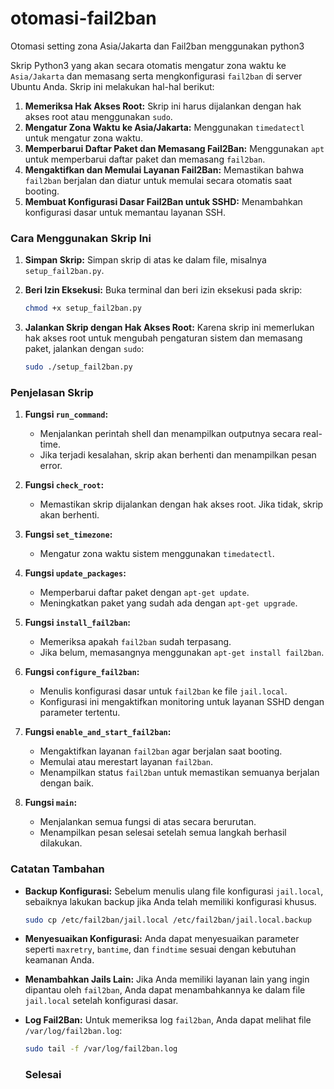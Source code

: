 # otomasi-fail2ban
Otomasi setting zona Asia/Jakarta dan Fail2ban menggunakan python3

Skrip Python3 yang akan secara otomatis mengatur zona waktu ke `Asia/Jakarta` dan memasang serta mengkonfigurasi `fail2ban` di server Ubuntu Anda. Skrip ini melakukan hal-hal berikut:

1. **Memeriksa Hak Akses Root:** Skrip ini harus dijalankan dengan hak akses root atau menggunakan `sudo`.
2. **Mengatur Zona Waktu ke Asia/Jakarta:** Menggunakan `timedatectl` untuk mengatur zona waktu.
3. **Memperbarui Daftar Paket dan Memasang Fail2Ban:** Menggunakan `apt` untuk memperbarui daftar paket dan memasang `fail2ban`.
4. **Mengaktifkan dan Memulai Layanan Fail2Ban:** Memastikan bahwa `fail2ban` berjalan dan diatur untuk memulai secara otomatis saat booting.
5. **Membuat Konfigurasi Dasar Fail2Ban untuk SSHD:** Menambahkan konfigurasi dasar untuk memantau layanan SSH.

### **Cara Menggunakan Skrip Ini**

1. **Simpan Skrip:**
   Simpan skrip di atas ke dalam file, misalnya `setup_fail2ban.py`.

2. **Beri Izin Eksekusi:**
   Buka terminal dan beri izin eksekusi pada skrip:
   ```bash
   chmod +x setup_fail2ban.py
   ```

3. **Jalankan Skrip dengan Hak Akses Root:**
   Karena skrip ini memerlukan hak akses root untuk mengubah pengaturan sistem dan memasang paket, jalankan dengan `sudo`:
   ```bash
   sudo ./setup_fail2ban.py
   ```

### **Penjelasan Skrip**

1. **Fungsi `run_command`:**
   - Menjalankan perintah shell dan menampilkan outputnya secara real-time.
   - Jika terjadi kesalahan, skrip akan berhenti dan menampilkan pesan error.

2. **Fungsi `check_root`:**
   - Memastikan skrip dijalankan dengan hak akses root. Jika tidak, skrip akan berhenti.

3. **Fungsi `set_timezone`:**
   - Mengatur zona waktu sistem menggunakan `timedatectl`.

4. **Fungsi `update_packages`:**
   - Memperbarui daftar paket dengan `apt-get update`.
   - Meningkatkan paket yang sudah ada dengan `apt-get upgrade`.

5. **Fungsi `install_fail2ban`:**
   - Memeriksa apakah `fail2ban` sudah terpasang.
   - Jika belum, memasangnya menggunakan `apt-get install fail2ban`.

6. **Fungsi `configure_fail2ban`:**
   - Menulis konfigurasi dasar untuk `fail2ban` ke file `jail.local`.
   - Konfigurasi ini mengaktifkan monitoring untuk layanan SSHD dengan parameter tertentu.

7. **Fungsi `enable_and_start_fail2ban`:**
   - Mengaktifkan layanan `fail2ban` agar berjalan saat booting.
   - Memulai atau merestart layanan `fail2ban`.
   - Menampilkan status `fail2ban` untuk memastikan semuanya berjalan dengan baik.

8. **Fungsi `main`:**
   - Menjalankan semua fungsi di atas secara berurutan.
   - Menampilkan pesan selesai setelah semua langkah berhasil dilakukan.

### **Catatan Tambahan**

- **Backup Konfigurasi:**
  Sebelum menulis ulang file konfigurasi `jail.local`, sebaiknya lakukan backup jika Anda telah memiliki konfigurasi khusus.
  ```bash
  sudo cp /etc/fail2ban/jail.local /etc/fail2ban/jail.local.backup
  ```

- **Menyesuaikan Konfigurasi:**
  Anda dapat menyesuaikan parameter seperti `maxretry`, `bantime`, dan `findtime` sesuai dengan kebutuhan keamanan Anda.

- **Menambahkan Jails Lain:**
  Jika Anda memiliki layanan lain yang ingin dipantau oleh `fail2ban`, Anda dapat menambahkannya ke dalam file `jail.local` setelah konfigurasi dasar.

- **Log Fail2Ban:**
  Untuk memeriksa log `fail2ban`, Anda dapat melihat file `/var/log/fail2ban.log`:
  ```bash
  sudo tail -f /var/log/fail2ban.log
  ```
  ### **Selesai**
